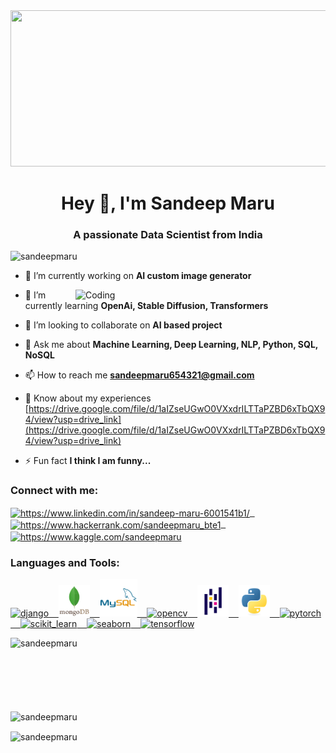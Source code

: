 
<img src=https://github.com/SandeepMaru/SandeepMaru/assets/90167101/dd1b4d25-fb8a-43aa-9ec5-cbea71258f76  style="width:1500px;height:250px;">

<h1 align="center">Hey 👋, I'm Sandeep Maru</h1>
<h3 align="center">A passionate Data Scientist from India</h3>

<p align="left"> <img src="https://komarev.com/ghpvc/?username=sandeepmaru&label=Profile%20views&color=0e75b6&style=flat" alt="sandeepmaru" /> </p>

- 🔭 I’m currently working on **AI custom image generator**

 <img align="right" alt="Coding" width="400" src="https://www.freecodecamp.org/news/content/images/2022/11/hire-full-stack-developers1546507474317-1.gif">

- 🌱 I’m currently learning **OpenAi, Stable Diffusion, Transformers**

- 👯 I’m looking to collaborate on **AI based project**

- 💬 Ask me about **Machine Learning, Deep Learning, NLP, Python, SQL, NoSQL**

- 📫 How to reach me **sandeepmaru654321@gmail.com**

- 📄 Know about my experiences [https://drive.google.com/file/d/1aIZseUGwO0VXxdrILTTaPZBD6xTbQX94/view?usp=drive_link](https://drive.google.com/file/d/1aIZseUGwO0VXxdrILTTaPZBD6xTbQX94/view?usp=drive_link)

- ⚡ Fun fact **I think I am funny...**

<h3 align="left">Connect with me:</h3>
<p align="left">
<a href="https://linkedin.com/in/sandeep-maru-6001541b1/" target="blank"><img align="center" src="https://raw.githubusercontent.com/rahuldkjain/github-profile-readme-generator/master/src/images/icons/Social/linked-in-alt.svg" alt="https://www.linkedin.com/in/sandeep-maru-6001541b1/" height="30" width="40" />&nbsp;&nbsp;</a>
<a href="https://www.hackerrank.com/sandeepmaru_bte1" target="blank"><img align="center" src="https://raw.githubusercontent.com/rahuldkjain/github-profile-readme-generator/master/src/images/icons/Social/hackerrank.svg" alt="https://www.hackerrank.com/sandeepmaru_bte1" height="30" width="40" />&nbsp;&nbsp;</a>
<a href="https://kaggle.com/sandeepmaru" target="blank"><img align="center" src="https://raw.githubusercontent.com/rahuldkjain/github-profile-readme-generator/master/src/images/icons/Social/kaggle.svg" alt="https://www.kaggle.com/sandeepmaru" height="30" width="40" /></a>
</p>
<h3 align="left">Languages and Tools:</h3>
<p align="left"> <a href="https://www.djangoproject.com/" target="_blank" rel="noreferrer"> <img src="https://cdn.worldvectorlogo.com/logos/django.svg" alt="django" width="50" height="50"/>&nbsp;&nbsp;&nbsp; </a> <a href="https://www.mongodb.com/" target="_blank" rel="noreferrer"> <img src="https://raw.githubusercontent.com/devicons/devicon/master/icons/mongodb/mongodb-original-wordmark.svg" alt="mongodb" width="50" height="50"/>&nbsp;&nbsp;&nbsp; </a> <a href="https://www.mysql.com/" target="_blank" rel="noreferrer"> <img src="https://raw.githubusercontent.com/devicons/devicon/master/icons/mysql/mysql-original-wordmark.svg" alt="mysql" width="60" height="60"/>&nbsp;&nbsp;&nbsp; </a> <a href="https://opencv.org/" target="_blank" rel="noreferrer"> <img src="https://www.vectorlogo.zone/logos/opencv/opencv-icon.svg" alt="opencv" width="50" height="50"/>&nbsp;&nbsp;&nbsp; </a> <a href="https://pandas.pydata.org/" target="_blank" rel="noreferrer"> <img src="https://raw.githubusercontent.com/devicons/devicon/2ae2a900d2f041da66e950e4d48052658d850630/icons/pandas/pandas-original.svg" alt="pandas" width="50" height="50"/>&nbsp;&nbsp;&nbsp; </a> <a href="https://www.python.org" target="_blank" rel="noreferrer"> <img src="https://raw.githubusercontent.com/devicons/devicon/master/icons/python/python-original.svg" alt="python" width="50" height="50"/>&nbsp;&nbsp;&nbsp; </a> <a href="https://pytorch.org/" target="_blank" rel="noreferrer"> <img src="https://www.vectorlogo.zone/logos/pytorch/pytorch-icon.svg" alt="pytorch" width="50" height="50"/>&nbsp;&nbsp;&nbsp; </a> <a href="https://scikit-learn.org/" target="_blank" rel="noreferrer"> <img src="https://upload.wikimedia.org/wikipedia/commons/0/05/Scikit_learn_logo_small.svg" alt="scikit_learn" width="50" height="50"/>&nbsp;&nbsp;&nbsp; </a> <a href="https://seaborn.pydata.org/" target="_blank" rel="noreferrer"> <img src="https://seaborn.pydata.org/_images/logo-mark-lightbg.svg" alt="seaborn" width="50" height="50"/>&nbsp;&nbsp;&nbsp; </a> <a href="https://www.tensorflow.org" target="_blank" rel="noreferrer"> <img src="https://www.vectorlogo.zone/logos/tensorflow/tensorflow-icon.svg" alt="tensorflow" width="50" height="50"/> </a> </p>

<p><img align="left" src="https://github-readme-stats.vercel.app/api/top-langs?username=sandeepmaru&show_icons=true&locale=en&layout=compact&theme=highcontrast" alt="sandeepmaru" /></p>
<br><br><br><br><br><br>

<p><img align="center" src="https://github-readme-stats.vercel.app/api?username=sandeepmaru&show_icons=true&locale=en&theme=radical" alt="sandeepmaru" /></p>

<p><img align="center" src="https://github-readme-streak-stats.herokuapp.com/?user=sandeepmaru&theme=tokyonight" alt="sandeepmaru" /></p>
